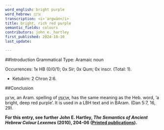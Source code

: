 ```yaml
---
word_english: bright purple   
word_hebrew: אַרְגְּוָן   
transcription: <i>ʾargwān</i>   
title: bright, rich red purple   
semantic_fields: colours   
contributors: john_e._hartley  
first_published: 2024-10-10     
last_update: 

---
```



##Introduction
Grammatical Type: Aramaic noun

Occurrences: 1x HB (0/0/1); 0x Sir; 0x Qum; 0x inscr. (Total:
1).

* Ketubim: 2 Chron 2:6.
  





##Conclusion

<span dir="rtl" lang="he">אַרְגְּוָן</span>,
an Aram. spelling of
<a href="/words/2argaman"/><span dir="rtl" lang="he">אַרְגָּמָן</span></a>,
has the same meaning as the Heb. word,
‘a bright, deep red purple’. It is used in a LBH text and in BAram. (Dan 5:7, 16, 29).


<b>For this entry, see further John E. Hartley, <i>The Semantics of Ancient Hebrew Colour Lexemes</i> (2010), 204-06 (<a href="/store/printed_publications/">Printed publications</a>).</b>







